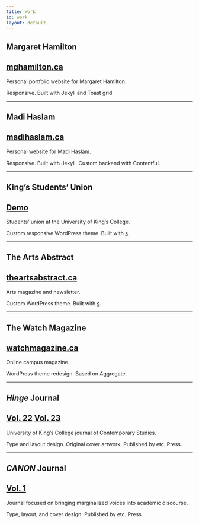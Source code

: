 ```yaml
---
title: Work
id: work
layout: default
---
```


## Margaret Hamilton
## [mghamilton.ca](https://mghamilton.ca)

Personal portfolio website for Margaret Hamilton.

Responsive. Built with Jekyll and Toast grid.

---

## Madi Haslam
## [madihaslam.ca](https://madihaslam.ca)

Personal website for Madi Haslam.

Responsive. Built with Jekyll. Custom backend with Contentful.

---

## King’s Students’ Union
## [Demo](http://ksu.bakerkretzmar.ca)

Students’ union at the University of King’s College.

Custom responsive WordPress theme. Built with [s](https://github.com/automattic/_s).

---

## The Arts Abstract
## [theartsabstract.ca](http://theartsabstract.ca)

Arts magazine and newsletter.

Custom WordPress theme. Built with [s](https://github.com/automattic/_s).

---

## The Watch Magazine
## [watchmagazine.ca](http://watchmagazine.ca)

Online campus magazine.

WordPress theme redesign. Based on Aggregate.

---

## *Hinge* Journal
## [Vol. 22](https://issuu.com/kingscsp/docs/hinge) [Vol. 23](https://issuu.com/kingscsp/docs/hinge2017)

University of King’s College journal of Contemporary Studies.

Type and layout design. Original cover artwork. Published by etc. Press.

---

## *CANON* Journal
## [Vol. 1](https://issuu.com/snarc/docs/canon)

Journal focused on bringing marginalized voices into academic discourse.

Type, layout, and cover design. Published by etc. Press.
